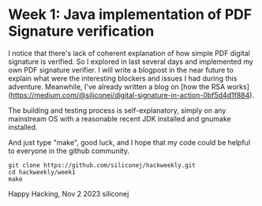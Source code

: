 # Week 1: Java implementation of PDF Signature verification

I notice that there's lack of coherent explanation of how simple PDF digital
signature is verified.  So I explored in last several days and implemented
my own PDF signature verifier.  I will write a blogpost in the near future
to explain what were the interesting blockers and issues I had during this
adventure.  Meanwhile, I've already written a blog on [how the RSA works]
(https://medium.com/@siliconej/digital-signature-in-action-0bf5d4d1f884).

The building and testing process is self-explanatory, simply on any mainstream
OS with a reasonable recent JDK installed and gnumake installed.

And just type "make", good luck, and I hope that my code could be helpful
to everyone in the github community.

```
git clone https://github.com/siliconej/hackweekly.git
cd hackweekly/week1
make
```

Happy Hacking,
Nov 2 2023
siliconej
